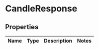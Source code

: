 
# CandleResponse

## Properties
Name | Type | Description | Notes
------------ | ------------- | ------------- | -------------



